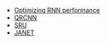 - [Optimizing RNN performance](Optimizing_RNN_performance/Optimizing_RNN_performance.pdf)
- [QRCNN](./Quasi-Recurrent_neural_network/Quasi-Recurrent_neural_network.pdf)
- [SRU](./Training_RNNs_as_Fast_as_CNNs/Training_RNNs_as_Fast_as_CNNs.pdf)
- [JANET](The_Unreasonable_Effectiveness_of_the_Forget_Gate/The_Unreasonable_Effectiveness_of_the_Forget_Gate.pdf)
